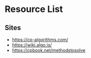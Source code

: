 # Resource List

## Sites

- https://cp-algorithms.com/
- https://wiki.algo.is/
- https://cpbook.net/methodstosolve
